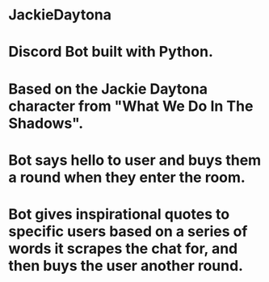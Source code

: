 # JackieDaytona

# Discord Bot built with Python. 

# Based on the Jackie Daytona character from "What We Do In The Shadows".

# Bot says hello to user and buys them a round when they enter the room.
# Bot gives inspirational quotes to specific users based on a series of words it scrapes the chat for, and then buys the user another round. 
